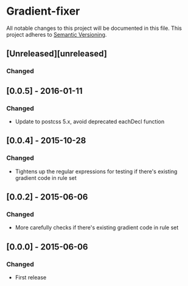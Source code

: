 # Gradient-fixer

All notable changes to this project will be documented in this file.
This project adheres to [Semantic Versioning](http://semver.org/).

## [Unreleased][unreleased]
### Changed

## [0.0.5] - 2016-01-11
### Changed
- Update to postcss 5.x, avoid deprecated eachDecl function

## [0.0.4] - 2015-10-28
### Changed
- Tightens up the regular expressions for testing if there's existing gradient code in rule set

## [0.0.2] - 2015-06-06
### Changed
- More carefully checks if there's existing gradient code in rule set

## [0.0.0] - 2015-06-06
### Changed
- First release